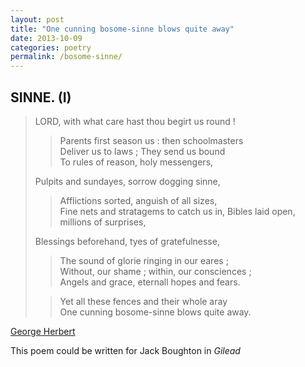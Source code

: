 ```yaml
---
layout: post
title: "One cunning bosome-sinne blows quite away"
date: 2013-10-09
categories: poetry
permalink: /bosome-sinne/
---
```


## SINNE. (I)

> LORD, with what care hast thou begirt us round !     
> > Parents first season us :  then schoolmasters     
> > Deliver us to laws ;  They send us bound     
> To rules of reason, holy messengers,     
>
> Pulpits and sundayes, sorrow dogging sinne,    
> > Afflictions sorted, anguish of all sizes,    
> > Fine nets and stratagems to catch us in, 
> Bibles laid open, millions of surprises,     
>
> Blessings beforehand, tyes of gratefulnesse,     
> > The sound of glorie ringing in our eares ;     
> > Without, our shame ;  within, our consciences ;     
> Angels and grace, eternall hopes and fears.     
>
> > Yet all these fences and their whole aray    
> > One cunning bosome-sinne blows quite away. 

[George Herbert](http://www.luminarium.org/sevenlit/herbert/thesin.htm)

This poem could be written for Jack Boughton in *Gilead*